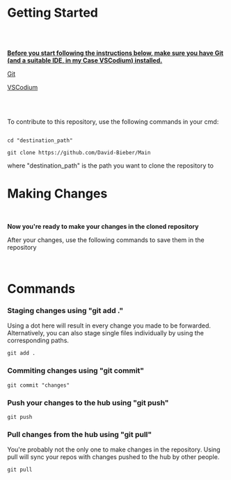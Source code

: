 # Getting Started

<br/>
<br/>

<ins> __Before you start following the instructions below, make sure you have Git (and a suitable IDE, in my Case VSCodium) installed.__ </ins>

[Git](https://github.com/git-guides/install-git)

[VSCodium](https://github.com/VSCodium/vscodium)

<br/>
<br/>

To contribute to this repository, use the following commands in your cmd:

```

cd "destination_path"

git clone https://github.com/David-Bieber/Main

```

where "destination_path" is the path you want to clone the repository to

# Making Changes

<br/>

__Now you're ready to make your changes in the cloned repository__

After your changes, use the following commands to save them in the repository

<br/>

# Commands

### Staging changes using "git add ."

Using a dot here will result in every change you made to be forwarded. Alternatively, you can also stage single files individually by using the corresponding paths.

```
git add .
```
### Commiting changes using "git commit"
```
git commit "changes"
```

### Push your changes to the hub using "git push"
```
git push
```

### Pull changes from the hub using "git pull"

You're probably not the only one to make changes in the repository.
Using pull will sync your repos with changes pushed to the hub by other people.

```
git pull
```
